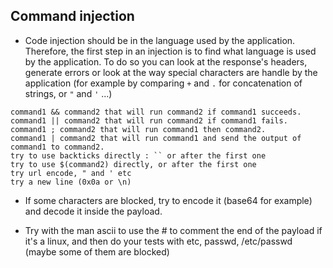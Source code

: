 ## Command injection

- Code injection should be in the language used by the application. Therefore, the first step in an injection is to find what language is used by the application. To do so you can look at the response's headers, generate errors or look at the way special characters are handle by the application (for example by comparing `+` and `.` for concatenation of strings, or `"` and `'` ...)

```
command1 && command2 that will run command2 if command1 succeeds.
command1 || command2 that will run command2 if command1 fails.
command1 ; command2 that will run command1 then command2.
command1 | command2 that will run command1 and send the output of command1 to command2.
try to use backticks directly : `` or after the first one
try to use $(command2) directly, or after the first one
try url encode, " and ' etc
try a new line (0x0a or \n)

```

- If some characters are blocked, try to encode it (base64 for example) and decode it inside the payload.

- Try with the man ascii to use the # to comment the end of the payload if it's a linux, and then do your tests with etc, passwd, /etc/passwd (maybe some of them are blocked)
